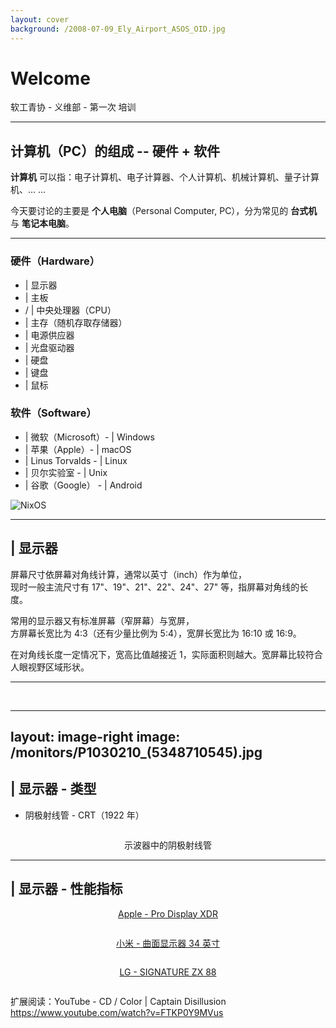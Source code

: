 ```yaml
---
layout: cover
background: /2008-07-09_Ely_Airport_ASOS_OID.jpg
---
```


# Welcome

软工青协 - 义维部 - 第一次 培训

---

## 计算机（PC）的组成 \-\- 硬件 + 软件

**计算机** 可以指：电子计算机、电子计算器、个人计算机、机械计算机、量子计算机、... ...

今天要讨论的主要是 **个人电脑**（Personal Computer, PC），分为常见的 **台式机** 与 **笔记本电脑**。

<!--suppress CheckEmptyScriptTag, HtmlUnknownTarget, SpellCheckingInspection -->
<hr class="rounded"><p></p>
<div class="grid grid-cols-2 gap-4">
<div>

### 硬件（Hardware）

<p></p>

- <mdi-monitor/> | 显示器
- <mdi-chip/> | 主板
- <mdi-cpu-32-bit/> / <mdi-cpu-64-bit/> | 中央处理器（CPU）
- <mdi-memory/> | 主存（随机存取存储器）
- <mdi-power-plug/> | 电源供应器
- <mdi-disc/> | 光盘驱动器
- <mdi-harddisk/> | 硬盘
- <mdi-keyboard/> | 键盘
- <mdi-mouse/> | 鼠标

</div>
<div>

### 软件（Software）

<p></p>

- <mdi-microsoft/> | 微软（Microsoft）- <mdi-windows/> | Windows
- <mdi-apple/> | 苹果（Apple）- <mdi-apple-finder/> | macOS
- <mdi-github/> | Linus Torvalds - <mdi-linux/> | Linux
- <mdi-bell/> | 贝尔实验室 - <logos-gnu/> | Unix
- <mdi-google/> | 谷歌（Google） - <mdi-android/> | Android

<p></p><!--suppress HtmlUnknownTarget -->
<img src="/nixos.svg.png" alt="NixOS" />

</div></div>

---

## <mdi-monitor/> | 显示器

屏幕尺寸依屏幕对角线计算，通常以英寸（inch）作为单位，  
现时一般主流尺寸有 17"、19"、21"、22"、24"、27" 等，指屏幕对角线的长度。

常用的显示器又有标准屏幕（窄屏幕）与宽屏，  
方屏幕长宽比为 4:3（还有少量比例为 5:4），宽屏长宽比为 16:10 或 16:9。

在对角线长度一定情况下，宽高比值越接近 1，实际面积则越大。宽屏幕比较符合人眼视野区域形状。

<!-- https://stackoverflow.com/questions/6382023/changing-the-color-of-an-hr-element -->
<hr style="border-color: white;"><p></p>

<style>
.apdx{
  max-width: 67%;
  margin: 0 auto;
}
</style>

<div class="grid grid-cols-2">
<img src="/apdx/Apple_Pro_Display_XDR_and_Mac_Pro_(2019_model)_-_1.jpg" alt="" class="apdx rounded shadow"/>
<img src="/apdx/Apple_Pro_Display_XDR_and_Mac_Pro_(2019_model)_-_2.jpg" alt="" class="apdx rounded shadow"/>
</div>

---
layout: image-right
image: /monitors/P1030210_(5348710545).jpg
---

## <mdi-monitor/> | 显示器 - 类型

<p></p>

- 阴极射线管 - CRT（1922 年）<p></p>

<img src="/monitors/Oscilloscopic_tube.jpg" alt="" class="rounded shadow">
<p style="text-align: center;">示波器中的阴极射线管</p>

---

<!--suppress CssUnusedSymbol -->
<style>
.sync{
  margin: 0 auto;
  text-align: center;
}

.qr_code { border-width: 3px; }
</style>

## <mdi-monitor/> | 显示器 - 性能指标

<div class="grid grid-cols-3">
<div class="sync"><p></p>

[Apple - Pro Display XDR](https://www.apple.com.cn/pro-display-xdr/specs/)<p></p>
<img src="/qr_code/apdx_qr.png" alt="" class="shadow qr_code">
</div>
<div class="sync">

[小米 - 曲面显示器 34 英寸](https://www.mi.com/monitor34)<p></p>
<img src="/qr_code/monitor34_qr.png" alt="" class="shadow qr_code">
</div>
<div class="sync">

[LG - SIGNATURE ZX 88](https://www.lg.com/us/tvs/lg-oled88zxpua-signature-oled-8k-tv#pdp_spec)<p></p>
<img src="/qr_code/lg_zx_88.png" alt="" class="shadow qr_code">
</div>
</div>

扩展阅读：YouTube - CD / Color | Captain Disillusion  
https://www.youtube.com/watch?v=FTKP0Y9MVus
